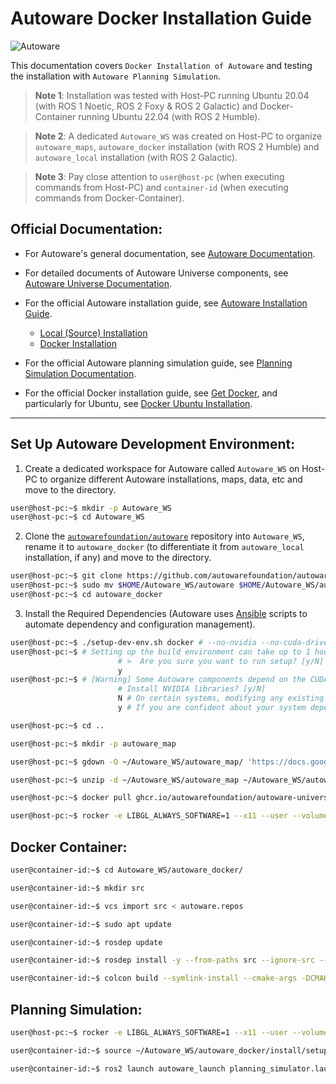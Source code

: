 # Autoware Docker Installation Guide

![Autoware](https://user-images.githubusercontent.com/63835446/158918717-58d6deaf-93fb-47f9-891d-e242b02cba7b.png)

This documentation covers `Docker Installation of Autoware` and testing the installation with `Autoware Planning Simulation`.

> **Note 1**: Installation was tested with Host-PC running Ubuntu 20.04 (with ROS 1 Noetic, ROS 2 Foxy & ROS 2 Galactic) and Docker-Container running Ubuntu 22.04 (with ROS 2 Humble).

> **Note 2**: A dedicated `Autoware_WS` was created on Host-PC to organize `autoware_maps`, `autoware_docker` installation (with ROS 2 Humble) and `autoware_local` installation (with ROS 2 Galactic).

> **Note 3**: Pay close attention to `user@host-pc` (when executing commands from Host-PC) and `container-id` (when executing commands from Docker-Container).

## Official Documentation:

- For Autoware's general documentation, see [Autoware Documentation](https://autowarefoundation.github.io/autoware-documentation/).

- For detailed documents of Autoware Universe components, see [Autoware Universe Documentation](https://autowarefoundation.github.io/autoware.universe/).

- For the official Autoware installation guide, see [Autoware Installation Guide](https://autowarefoundation.github.io/autoware-documentation/main/installation/).
  - [Local (Source) Installation](https://autowarefoundation.github.io/autoware-documentation/main/installation/autoware/source-installation/)
  - [Docker Installation](https://autowarefoundation.github.io/autoware-documentation/main/installation/autoware/docker-installation/)

- For the official Autoware planning simulation guide, see [Planning Simulation Documentation](https://autowarefoundation.github.io/autoware-documentation/main/tutorials/ad-hoc-simulation/planning-simulation/).

- For the official Docker installation guide, see [Get Docker](https://docs.docker.com/get-docker/), and particularly for Ubuntu, see [Docker Ubuntu Installation](https://docs.docker.com/desktop/install/ubuntu/).

---

## Set Up Autoware Development Environment:

1. Create a dedicated workspace for Autoware called `Autoware_WS` on Host-PC to organize different Autoware installations, maps, data, etc and move to the directory.
```bash
user@host-pc:~$ mkdir -p Autoware_WS
user@host-pc:~$ cd Autoware_WS
```

2. Clone the [`autowarefoundation/autoware`](https://github.com/autowarefoundation/autoware.git) repository into `Autoware_WS`, rename it to `autoware_docker` (to differentiate it from `autoware_local` installation, if any) and move to the directory.
```bash
user@host-pc:~$ git clone https://github.com/autowarefoundation/autoware.git
user@host-pc:~$ sudo mv $HOME/Autoware_WS/autoware $HOME/Autoware_WS/autoware_docker
user@host-pc:~$ cd autoware_docker
```

3. Install the Required Dependencies (Autoware uses [Ansible](https://www.ansible.com/) scripts to automate dependency and configuration management).
```bash
user@host-pc:~$ ./setup-dev-env.sh docker # --no-nvidia --no-cuda-drivers (for installation without NVIDIA libraries & CUDA drivers)
user@host-pc:~$ # Setting up the build environment can take up to 1 hour.
                        # >  Are you sure you want to run setup? [y/N]
                        y
user@host-pc:~$ # [Warning] Some Autoware components depend on the CUDA, cuDNN and TensorRT NVIDIA libraries which have end-user license agreements that should be reviewed before installation.
                        # Install NVIDIA libraries? [y/N]
                        N # On certain systems, modifying any existing NVIDIA libraries can break things!
                        y # If you are confident about your system dependencies, you may choose to proceed with the installation of NVIDIA libraries.
```



```bash
user@host-pc:~$ cd ..

user@host-pc:~$ mkdir -p autoware_map

user@host-pc:~$ gdown -O ~/Autoware_WS/autoware_map/ 'https://docs.google.com/uc?export=download&id=1499_nsbUbIeturZaDj7jhUownh5fvXHd'

user@host-pc:~$ unzip -d ~/Autoware_WS/autoware_map ~/Autoware_WS/autoware_map/sample-map-planning.zip

user@host-pc:~$ docker pull ghcr.io/autowarefoundation/autoware-universe:latest-cuda

user@host-pc:~$ rocker -e LIBGL_ALWAYS_SOFTWARE=1 --x11 --user --volume $HOME/Autoware_WS/autoware_docker --volume $HOME/Autoware_WS/autoware_map -- ghcr.io/autowarefoundation/autoware-universe:latest-cuda
```

## Docker Container:

```bash
user@container-id:~$ cd Autoware_WS/autoware_docker/

user@container-id:~$ mkdir src

user@container-id:~$ vcs import src < autoware.repos

user@container-id:~$ sudo apt update

user@container-id:~$ rosdep update

user@container-id:~$ rosdep install -y --from-paths src --ignore-src --rosdistro $ROS_DISTRO

user@container-id:~$ colcon build --symlink-install --cmake-args -DCMAKE_BUILD_TYPE=Release
```

## Planning Simulation:
```bash
user@host-pc:~$ rocker -e LIBGL_ALWAYS_SOFTWARE=1 --x11 --user --volume $HOME/Autoware_WS/autoware_docker --volume $HOME/Autoware_WS/autoware_map -- ghcr.io/autowarefoundation/autoware-universe:latest-cuda

user@container-id:~$ source ~/Autoware_WS/autoware_docker/install/setup.bash

user@container-id:~$ ros2 launch autoware_launch planning_simulator.launch.xml map_path:=$HOME/Autoware_WS/autoware_map/sample-map-planning vehicle_model:=sample_vehicle sensor_model:=sample_sensor_kit
```
